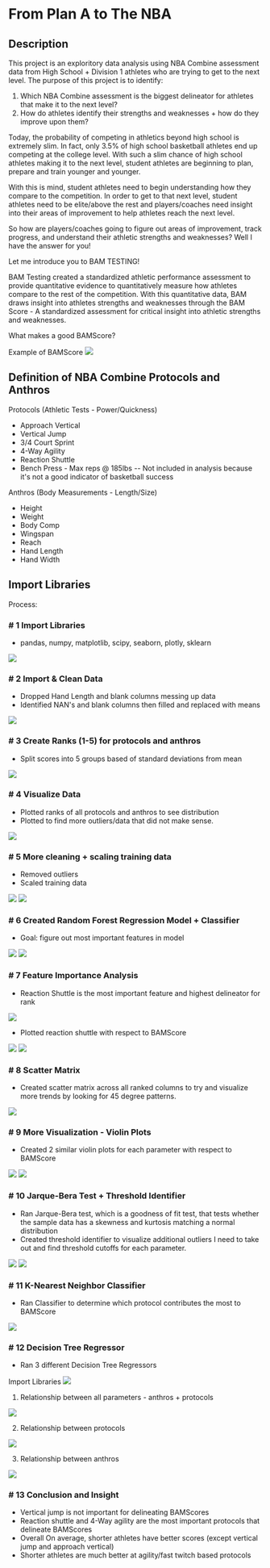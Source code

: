# From Plan A to The NBA

## Description

This project is an exploritory data analysis using NBA Combine assessment data from High School + Division 1 athletes who are trying to get to the next level. The purpose of this project is to identify:

1) Which NBA Combine assessment is the biggest delineator for athletes that make it to the next level?
2) How do athletes identify their strengths and weaknesses + how do they improve upon them?


Today, the probability of competing in athletics beyond high school is extremely slim. In fact, only 3.5% of high school basketball athletes end up competing at the college level. With such a slim chance of high school athletes making it to the next level, student athletes are beginning to plan, prepare and train younger and younger.

With this is mind, student athletes need to begin understanding how they compare to the competition. In order to get to that next level, student athletes need to be elite/above the rest and players/coaches need insight into their areas of improvement to help athletes reach the next level.

So how are players/coaches going to figure out areas of improvement, track progress, and understand their athletic strengths and weaknesses? Well I have the answer for you! 

Let me introduce you to BAM TESTING!

BAM Testing created a standardized athletic performance assessment to provide quantitative evidence to quantitatively measure how athletes compare to the rest of the competition. With this quantitative data, BAM draws insight into athletes strengths and weaknesses through the BAM Score - A standardized assessment for critical insight into athletic strengths and weaknesses.

What makes a good BAMScore?

Example of BAMScore
<img src="images/Bamscore.png"/>


## Definition of NBA Combine Protocols and Anthros

Protocols (Athletic Tests - Power/Quickness)
- Approach Vertical
- Vertical Jump
- 3/4 Court Sprint
- 4-Way Agility
- Reaction Shuttle
- Bench Press - Max reps @ 185lbs
-- Not included in analysis because it's not a good indicator of basketball success

Anthros (Body Measurements - Length/Size)
- Height
- Weight
- Body Comp
- Wingspan
- Reach
- Hand Length
- Hand Width


## Import Libraries


Process:

### # 1 Import Libraries
- pandas, numpy, matplotlib, scipy, seaborn, plotly, sklearn
<img src="images/Libraries.png"/>

### # 2 Import & Clean Data
- Dropped Hand Length and blank columns messing up data
- Identified NAN's and blank columns then filled and replaced with means

<img src="images/clean_data.png"/>

### # 3 Create Ranks (1-5) for protocols and anthros
- Split scores into 5 groups based of standard deviations from mean

<img src="images/av_rank.png"/>

### # 4 Visualize Data
- Plotted ranks of all protocols and anthros to see distribution
- Plotted to find more outliers/data that did not make sense.

<img src="images/av_rank_plot.png"/>

### # 5 More cleaning + scaling training data
- Removed outliers
- Scaled training data

<img src="images/clean_4_way.png"/>
<img src="images/clean_4_way_1.png"/>

### # 6 Created Random Forest Regression Model + Classifier
- Goal: figure out most important features in model

<img src="images/split_data.png"/>
<img src="images/reg.png"/>

### # 7 Feature Importance Analysis
- Reaction Shuttle is the most important feature and highest delineator for rank

<img src="images/feature.png"/>

- Plotted reaction shuttle with respect to BAMScore

<img src="images/rs_violin.png"/>

<img src="images/lmplot_reaction_shuttle.png"/>


### # 8 Scatter Matrix
- Created scatter matrix across all ranked columns to try and visualize more trends by looking for 45 degree patterns.

<img src="images/scatter.png"/>

### # 9 More Visualization - Violin Plots
- Created 2 similar violin plots for each parameter with respect to BAMScore

<img src="images/violin_plot.png"/>
<img src="images/violin_plot_1.png"/>

### # 10 Jarque-Bera Test + Threshold Identifier
- Ran Jarque-Bera test, which is a goodness of fit test, that tests whether the sample data has a skewness and kurtosis matching a normal distribution
- Created threshold identifier to visualize additional outliers I need to take out and find threshold cutoffs for each parameter.

<img src="images/thresh.png"/>
<img src="images/thresh_1.png"/>

### # 11 K-Nearest Neighbor Classifier
- Ran Classifier to determine which protocol contributes the most to BAMScore

<img src="images/kn.png"/>

### # 12 Decision Tree Regressor
- Ran 3 different Decision Tree Regressors

Import Libraries
<img src="images/reg_lib.png"/>

1) Relationship between all parameters - anthros + protocols
<img src="images/reg_all.png"/>

2) Relationship between protocols
<img src="images/reg_protocols.png"/>

3) Relationship between anthros
<img src="images/reg_anthros.png"/>

### # 13 Conclusion and Insight
- Vertical jump is not important for delineating BAMScores
- Reaction shuttle and 4-Way agility are the most important protocols that delineate BAMScores
- Overall On average, shorter athletes have better scores (except vertical jump and approach vertical)
- Shorter athletes are much better at agility/fast twitch based protocols



